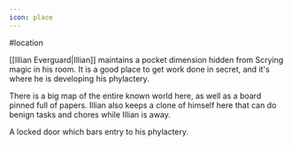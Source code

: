 ```yaml
---
icon: place 
---
```

#location 

[[Illian Everguard|Illian]] maintains a pocket dimension hidden from Scrying magic in his room. It is a good place to get work done in secret, and it's where he is developing his phylactery.

There is a big map of the entire known world here, as well as a board pinned full of papers. Illian also keeps a clone of himself here that can do benign tasks and chores while Illian is away.

A locked door which bars entry to his phylactery.